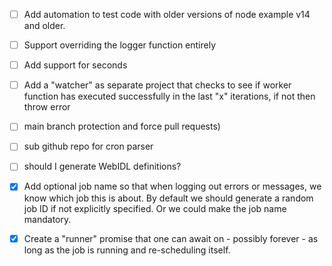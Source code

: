 - [ ] Add automation to test code with older versions of node example v14 and older.
- [ ] Support overriding the logger function entirely
- [ ] Add support for seconds
- [ ] Add a "watcher" as separate project that checks to see if worker function has executed successfully in the last "x" iterations, if not then throw error
- [ ] main branch protection and force pull requests) 
- [ ] sub github repo for cron parser
- [ ] should I generate WebIDL definitions?

- [x] Add optional job name so that when logging out errors or messages, we know which job this is about. By default we should generate a random job ID if not explicitly specified. Or we could make the job name mandatory.
- [x] Create a "runner" promise that one can await on - possibly forever - as long as the job is running and re-scheduling itself.
